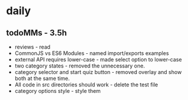 # daily 

## todoMMs - 3.5h
* reviews - read 
* CommonJS vs ES6 Modules - named import/exports examples
* external API requires lower-case - made select option to lower-case
* two category states - removed the unnecessary one.
* category selector and start quiz button - removed overlay and show both at the same time.
*  All code in src directories should work - delete the test file
* category options style - style them